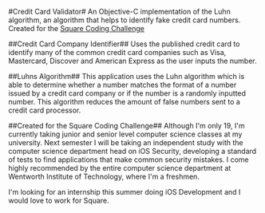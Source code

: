 #Credit Card Validator#
An Objective-C implementation of the Luhn algorithm, an algorithm that helps to identify fake credit card numbers. Created for the [Square Coding Challenge](http://corner.squareup.com/2011/11/luhny-bin.html)

##Credit Card Company Identifier##
Uses the published credit card to identify many of the common credit card companies such as Visa, Mastercard, Discover and American Express as the user inputs the number.

##Luhns Algorithm##
This application uses the Luhn algorithm which is able to determine whether a number matches the format of a number issued by a credit card company or if the number is a randomly inputted number. This algorithm reduces the amount of false numbers sent to a credit card processor. 

##Created for the Square Coding Challenge##
Although I'm only 19, I'm currently taking junior and senior level computer science classes at my university. Next semester I will be taking an independent study with the computer science department head on iOS Security, developing a standard of tests to find applications that make common security mistakes. I come highly recommended by the entire computer science department at Wentworth Institute of Technology, where I'm a freshmen. 

I'm looking for an internship this summer doing iOS Development and I would love to work for Square.

